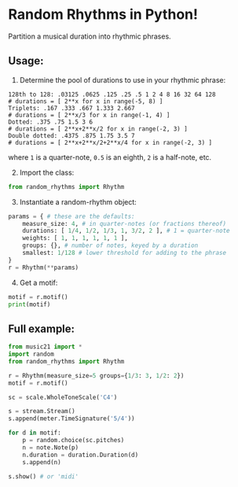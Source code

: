 # Random Rhythms in Python!
Partition a musical duration into rhythmic phrases.

## Usage:

1. Determine the pool of durations to use in your rhythmic phrase:
```
128th to 128: .03125 .0625 .125 .25 .5 1 2 4 8 16 32 64 128
# durations = [ 2**x for x in range(-5, 8) ]
Triplets: .167 .333 .667 1.333 2.667
# durations = [ 2**x/3 for x in range(-1, 4) ]
Dotted: .375 .75 1.5 3 6
# durations = [ 2**x+2**x/2 for x in range(-2, 3) ]
Double dotted: .4375 .875 1.75 3.5 7
# durations = [ 2**x+2**x/2+2**x/4 for x in range(-2, 3) ]
```
where `1` is a quarter-note, `0.5` is an eighth, `2` is a half-note, etc.

2. Import the class:
```python
from random_rhythms import Rhythm
```

3. Instantiate a random-rhythm object:
```python
params = { # these are the defaults:
    measure_size: 4, # in quarter-notes (or fractions thereof)
    durations: [ 1/4, 1/2, 1/3, 1, 3/2, 2 ], # 1 = quarter-note
    weights: [ 1, 1, 1, 1, 1, 1 ],
    groups: {}, # number of notes, keyed by a duration
    smallest: 1/128 # lower threshold for adding to the phrase
}
r = Rhythm(**params)
```

4. Get a motif:
```python
motif = r.motif()
print(motif)
```

## Full example:

```python
from music21 import *
import random
from random_rhythms import Rhythm

r = Rhythm(measure_size=5 groups={1/3: 3, 1/2: 2})
motif = r.motif()

sc = scale.WholeToneScale('C4')

s = stream.Stream()
s.append(meter.TimeSignature('5/4'))

for d in motif:
    p = random.choice(sc.pitches)
    n = note.Note(p)
    n.duration = duration.Duration(d)
    s.append(n)

s.show() # or 'midi'
```
